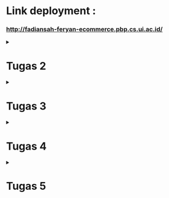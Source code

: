 # Link deployment :

### http://fadiansah-feryan-ecommerce.pbp.cs.ui.ac.id/

<details>
<summary> <h1> Tugas 2 </h1> </summary>

## Pertanyaan 1

### Jelaskan bagaimana cara kamu mengimplementasikan checklist di atas secara step-by-step (bukan hanya sekadar mengikuti tutorial).

Saya pertama menginitialize git repo (tetapi belum disambung dengan repo di github), lalu membuat virtual environment dan menginisialisasi Django project. Saya lalu memenuhi syarat tugas 2 pada bagian - bagian yang berbeda.

## Pertanyaan 2

Buatlah bagan yang berisi request client ke web aplikasi berbasis Django beserta responnya dan jelaskan pada bagan tersebut kaitan antara urls.py, views.py, models.py, dan berkas html

[Bagan](md/images/pbpbagan.png)

## Pertanyaan 3

### Jelaskan fungsi git dalam pengembangan perangkat lunak

Git digunakan untuk melakukan version control dan melihat apa saja yang ditambahkan pada proyek pada timestamp tertentu. Git juga bisa digunakan untuk melakukan rollback ke versi sebelumnya jika ada masalah pada prod.

## Pertanyaan 4

### Menurut Anda, dari semua framework yang ada, mengapa framework Django dijadikan permulaan pembelajaran pengembangan perangkat lunak?

Karena Django pas untuk projek kecil dan memiliki paradigma yang cukup mudah untuk dimengerti.

## Pertanyaan 5

### Mengapa model pada Django disebut sebagai ORM?

Karena model pada Django berfungsi sebagai basis data untuk apa yang akan ditunjukkan kepada end-user dengan template.

</details>

<details>
<summary> <h1> Tugas 3 </h1> </summary>

## Pertanyaan 1

### Jelaskan mengapa kita memerlukan data delivery dalam pengimplementasian sebuah platform?

_Data delivery_ sangat penting dalam implementasi platform untuk memastikan transfer informasi yang akurat dan tepat waktu antara _user_, sistem, dan _service_. Pengiriman data yang efisien juga membuat _user experience_ yang baik dengan memastikan keandalan platform. Tanpa mekanisme pengiriman data yang tepat, fungsi platform bisa terganggu, yang dapat menyebabkan disatisfaksi _user_.

## Pertanyaan 2

### Menurutmu, mana yang lebih baik antara XML dan JSON? Mengapa JSON lebih populer dibandingkan XML?

Saya pribadi lebih menyukai JSON karena dalam pandangan sekilas struktur data dapat dicerna dengan jelas. Saya rasa hal ini juga berpengaruh atas popularitasnya dibanding dengan XML.

## Pertanyaan 3

### Jelaskan fungsi dari method `is_valid()` pada form Django dan mengapa kita membutuhkan method tersebut?

method `is_valid()` dalam form Django digunakan untuk memastikan data dalam field form dapat diterima oleh model yang sudah di deklarasikan. method `is_valid()` diperlukan supaya saat data diberikan ke database tidak ada error yang terjadi.

## Pertanyaan 4

### Mengapa kita membutuhkan `csrf_token` saat membuat form di Django? Apa yang dapat terjadi jika kita tidak menambahkan `csrf_token` pada form Django? Bagaimana hal tersebut dapat dimanfaatkan oleh penyerang?

`csrf_token` pada django digunakan untuk memastikan bahwa semua request pengubahan data datang dari `user` yang benar. Jika tidak menggunakan `csrf_token` pada form, penyerang dapat memberi request yang tidak divalidasi, tetapi diterima sebagai request valid oleh server dan melakukan request tersebut.

## Pertanyaan 5

### Jelaskan bagaimana cara kamu mengimplementasikan checklist di atas secara step-by-step (bukan hanya sekadar mengikuti tutorial).

Pertama, saya membuat file `forms.py` pada `/main` yang berisi bagaimana forms akan terbuat. Kedua, saya membuat 5 fungsi berbeda, yaitu `create_product()`, `show_xml()`, `show_json()`, `show_xml_by_id()`, dan `show_json_by_id`. Ketiga, saya membuat routing pada `main/urls.py` untuk membuat sistem data delivery dapat diakses. Keempat, saya membuat `create_product_entry.html` dan mengubah `main.html` untuk dapat menampilkan form pada website. Kelima, saya mengubah argumen `DIRS` pada `settings.py` menjadi `'DIRS': [BASE_DIR / 'e_commerce/templates']` untuk menunjukkan Django ke template yang benar. Terakhir, saya mengeksekusi migrasi supaya Django mengimplementasi model yang saya buat.

## Postman

### JSON

![JSON](./images/1.png)

### JSON by ID

![JSON by ID](./images/2.png)

### XML

![XML](./images/3.png)

### XML by ID

![XML by ID](./images/4.png)

</details>

<details>
<summary><h1>Tugas 4</h1></summary>

## Pertanyaan 1

### Apa perbedaan antara `HttpResponseRedirect()` dan `redirect()`

`Redirect()` adalah wrapper untuk class `HttpResponseRedirect` sedangkan `HttpResponseRedirect` merupakan class yang berisi informasi yang diperlukan untuk mengarahkan request ke arah yang telah ditetapkan.

## Pertanyaan 2

### Jelaskan cara kerja penghubungan model `Product` dengan `User`

`Product` bisa disambungkan dengan `User` dengan menggunakan key yang sesuai. Key memiliki _identifier_ yang digunakan oleh ORM Django untuk mengidentifikasikan relasi dari sebuah `Product` dengan `User`. Dengan ini, request melewati Django dan memberikan response dimana `User` memiliki `Product`

## Pertanyaan 3

### Apa perbedaan antara _authentication_ dan _authorization_, apakah yang dilakukan saat pengguna login? Jelaskan bagaimana Django mengimplementasikan kedua konsep tersebut.

_Authentication_ adalah proses dimana sistem memeriksa apakah request login yang masuk merupakan `User` yang benar atau bukan. _Authorization_ adalah proses verifikasi hak yang dimiliki oleh `User`.

Django melakukan _Authentication_ dengan langkah - langkah verifikasi yang ditetapkan dalam model seperti `username` dan `password`. Setelah menerima request login, Django memanggil `authenticate()` untuk mengecek validitas info login. Jika valid, objek `User` akan direturn. Jika salah, Django akan memberi return `none`.

Hak yang dimiliki `User` biasanya ditetapkan pada model juga, contohnya seperti _tag_ `is_superuser` atau `is_staff` dari built-in Django. Django juga bisa menetapkan hak `User` dengan dekorator seperti `@login_required` untuk mengharuskan _session_ tersebut sudah login ke sebuah `User` terlebih dahulu.

## Pertanyaan 4

### Bagaimana Django mengingat pengguna yang telah login? Jelaskan kegunaan lain dari cookies dan apakah semua cookies aman digunakan?

Django mengingat pengguna yang login menggunakan `session` dan `cookie`. Saat `User` login, Django membuat `session` di server untuk menyimpan informasi identifikasi `User`. Setiap sesi diberi ID sesi unik, yang disimpan sebagai `cookie` di perangkat `User`. Cookie adalah potongan kecil data yang dikirim oleh server dan disimpan di perangkat `User`. Cookie juga menyimpan ID `session` dalam `cookie` yang disebut sessionid. Django menetapkan ID sesi ini di perangkat `User`, yang memungkinkan server untuk mengaitkan permintaan berikutnya dengan `User` yang sudah diautentikasi.

## Pertanyaan 5

### Jelaskan bagaimana cara kamu mengimplementasikan checklist di atas secara step-by-step (bukan hanya sekadar mengikuti tutorial)

Pertama, saya membuat function `register`, `login_user`, dan `logout_user` dalam `views.py`. Ketiga fungsi tersebut menangani aktifitas pembuatan akun dan keluar masuk akun tersebut. Pada `login_user`, ada blok kode yang menetapkan cookie untuk mengingat status login user. Pada logout juga ada blok kode yang digunakan untuk menghapus cookie tersebut. Untuk menghubungkan `product` dengan `user`, saya menetapkan foreign key pada inisialisasi `product` yang menunjuk ke suatu user. Untuk menunjukkan pengguna yang sedang login dan status cookie, pada `main.html` ada blok kode yang menunjuk ke username user `user.username` dan waktu login terakhir `last_login`.

</details>

<details>
<summary><h1>Tugas 5</h1></summary>

## Pertanyaan 1

### Jika terdapat beberapa CSS selector untuk suatu elemen HTML, jelaskan urutan prioritas pengambilan CSS selector tersebut!

Urutan prioritas penerapan CSS _Styles_ ke elemen HTML ditentukan oleh Level yang ada pada CSS. Level tersebut adalah aturan yang ditetapkan browser pada selector. Jika ada beberapa aturan CSS yang menargetkan elemen yang sama, browser akan menggunakan aturan yang paling rendah spesifik dalam kode.

### Contoh :

### Level paling umum

```css
footer {
  background-color: #1f2937;
  color: white;
  padding: 1rem;
  text-align: center;
}
```

### Level tengah

```css
.hover-text {
  position: relative;
  display: block;
}
```

### Level rendah

```css
#header {
  color: black;
}
```

### Level paling rendah

```css
    <div id="welcome-message"
      class="fixed inset-0 flex items-center justify-center bg-white bg-opacity-5">
      <h1 class="text-6xl font-bold text-white">
        Welcome, {{ user.username }}
      </h1>
    </div>
```

Selector yang levelnya paling rendah yang ada mengambil prioritas aturan _styling_

## Pertanyaan 2

### Mengapa responsive design menjadi konsep yang penting dalam pengembangan aplikasi web? Berikan contoh aplikasi yang sudah dan belum menerapkan responsive design!

_Responsive design _ adalah konsep penting dalam _website development_ karena _Responsive design_ memastikan bahwa situs web dan aplikasi memberikan pengalaman pengguna yang nyaman pada perangkat dan ukuran layar yang beragam. Dengan banyaknya tipe perangkat beda yang digunakan untuk mengakses web—seperti ponsel pintar, tablet, laptop, dan desktop, sangat penting untuk memastikan bahwa situs web beradaptasi dan berfungsi dengan baik, mengikuti _viewport_ perangkat.

## Contoh website yang menerapkan responsive web design : Twitter

### Desktop

![Twitter Desktop](md/images/twitterdesktop.png)

### Small Viewport

![Twitter Small Viewport](md/images/twittersmallviewport.png)

## Contoh website yang tidak menerapkan responsive web design : PWS :(

### Desktop

![PWS Desktop](md/images/pwsdesktop.png)

### Small Viewport

![PWS Small Viewport](md/images/pwssmallviewport.png)

## Pertanyaan 3

### Jelaskan perbedaan antara margin, border, dan padding, serta cara untuk mengimplementasikan ketiga hal tersebut

Margin, border, dan padding merupakan konsep utama dalam CSS yang digunakan untuk menentukan ruang di sekitar dan di dalam elemen HTML. Nama - nama tersebut merupakan bagian dari _box model_ yang menjelaskan bagaimana elemen-elemen ditata secara visual pada halaman. Margin menentukan aturan styling jarak luar minimal antara satu elemen dan elemen lain. Border menentukan aturan styling area di antara margin dan padding.
padding menentukan aturan styling di antara dalam elemen dan border.

### Margin

````css
.box {
  margin: 20px; /*Menambahkan margin sebesar 20 pixel di semua arah*/
  mt: 28px; /*Menambahkan margin sebesar 28 pixel di atas elemen*/
}
```css .box {
  border: 2px solid black; /* Menambahkan border hitam sebesar 2 pixel ke elemen*/
  border-right: 3px dotted blue; /* Menambahkan border putus - putus biru sebesar 3 pixel ke kanan elemen*/
}
````

```css
.box {
  padding: 20px; /*Menambahkan padding sebesar 20 pixel ke dalam elemen*/
  padding-left: 25px; /*Menambahkan padding sebesar 25 pixel ke kiri dalam elemen*/
}
```

### Border

## Pertanyaan 4

### Jelaskan konsep flex box dan grid layout beserta kegunaannya

Flexbox adalah _layout model_ CSS yang dirancang untuk membuat layout yang mendistribusikan ruang secara dinamis dan menata item dalam tempat yang fleksibel. _Layout model_ ini sangat berguna untuk layout yang elemen-elemennya perlu ditata dalam kaitannya satu sama lain dalam satu sumbu _alignment_ (seperti dalam kolom atau baris). Flexbox menyederhanakan proses pembuatan layout yang fleksibel dan responsif tanpa menggunakan float atau posisi yang kompleks.

## Pertanyaan 5

### Jelaskan bagaimana cara kamu mengimplementasikan checklist di atas secara step-by-step (bukan hanya sekadar mengikuti tutorial)

Untuk `login.html` dan `register.html` saya menggunakan design yang mirip dan tidak mengimplementasikan `navbar.html` karena saya rasa navbar tidak akan digunakan oleh user yang belum login.

### _Class tag general yang digunakan untuk login dan register_

```html
<div class="flex items-center justify-center min-h-screen bg-gray-800">
  <div class="w-full max-w-md p-6 bg-gray-700 rounded-lg shadow-md"></div>
</div>
```

Untuk tambah produk sendiri saya menggunakan class container untuk basis penataannya

### _Class tag pada elemen container penambahan produk_

```html
<div id="main-entry-content" class="container mx-auto mt-28">
  <h1 class="text-4xl font-bold text-white text-center mb-8 mt-10">
    Create New Product
  </h1>
  <div class="bg-gray-900 p-6 rounded-lg shadow-lg max-w-lg mx-auto"></div>
</div>
```

Untuk situasi saat belum ada item yang ditambahkan saya menggunakan argumen `if not product entries` untuk mengecek apakah sudah ada item atau tidak. Untuk image nya sendiri saya menggunakan tag `static` Django.

### _Implementasi pengecekan jika item kosong_

```html
<div class="mt-28">
  {% if not product_entries %}
  <div
    id="empty-entry-content"
    class="flex flex-col items-center justify-center min-h-screen space-y-4 hidden"
  >
    <img
      src="{% static 'images/mokoudissapointed.png' %}"
      alt="Empty"
      class="mb-4"
      style="max-width: 60%; height: auto;"
    />
    <div
      id="main-content"
      class="flex flex-col hidden text-gray-300 items-center justify-center"
    >
      <div class="flex flex-col justify-center items-center">
        <p class="text-sm text-center text-gray-300">No items (┬┬﹏┬┬)</p>
        <a
          href="{% url 'main:create_product' %}"
          class="font-medium text-indigo-200 hover:text-indigo-300"
        >
          Add some here!
        </a>
      </div>
      <div>
        <footer>
          <h5>Last login session: {{ last_login }}</h5>
        </footer>
      </div>
    </div>
  </div>
</div>
```

Untuk atribut item saya menggunakan `card.html` yang berisi atribut suatu produk dan disusun menggunakan tag `<p>`. Spesial untuk melihat attribute field `effects` pada card, saya menggunakan properti `onhover` jadi hanya akan muncul saat cursor di atas elemen card tersebut

### _Blok kode card.html_

```html
<!-- card.html -->
<div class="bg-gray-900 rounded-lg p-4 hover:bg-gray-700">
  <a
    href="{% url 'main:edit_product' product_entry.id %}"
    class="hover-text"
    data-hover-text="{{ product_entry.effects }}"
  >
    <h2 class="text-xl font-bold text-white">{{ product_entry.name }}</h2>
    <p class="text-gray-400">{{ product_entry.description }}</p>
    <p class="text-gray-400">${{ product_entry.price }}</p>
  </a>
  <!-- Delete button -->
  <form
    method="POST"
    action="{% url 'main:delete_product' product_entry.id %}"
    class="mt-2"
  >
    {% csrf_token %}
    <button type="submit" class="text-red-500 hover:text-red-700">
      Delete
    </button>
  </form>
</div>
```

### _Tampilan elemen_

![Item when not hovered](md/images/itemjuan.png)

### _Tampilan elemen saat di hover_

![Item when hovered](md/images/itemjuanonhover.png)

Bisa dilihat juga saya membuat seluruh area `card` menjadi tombol untuk mengedit item tersebut. Saya juga menaruh tombol delete di bagian bawah card.

Dalam kasus implementasi `navbar.html`, saya menggunakan spesifikasi untuk membedakan viewport kecil dan viewport besar dan menggunakan sedikit script untuk mengubah class tag pad menu. Untuk implementasi pada page berbeda saya menggunakan tag `{% include 'navbar.html' %}` untuk menampilkannya pada page yang diinginkan.

## _Blok kode spesifikasi viewport_

```html
<div class="max-w-7xl mx-auto px-2 sm:px-6 lg:px-8">
  <div class="relative flex items-center justify-between h-16">
    <!-- Mobile Button on small screens -->
    <div class="absolute inset-y-0 left-0 flex items-center sm:hidden">
      <button
        id="menu-button"
        class="inline-flex items-center justify-center p-2 rounded-md text-gray-400 hover:text-white hover:bg-gray-700 focus:outline-none focus:ring-2 focus:ring-inset focus:ring-white"
      >
        <svg
          class="block h-6 w-6"
          fill="none"
          viewBox="0 0 24 24"
          stroke="currentColor"
        >
          <path
            stroke-linecap="round"
            stroke-linejoin="round"
            stroke-width="2"
            d="M4 6h16M4 12h16m-7 6h7"
          />
        </svg>
      </button>
    </div>
  </div>
</div>
```

dan

```html
<div id="mobile-menu" class="hidden sm:hidden">
  <div class="px-2 pt-2 pb-3 space-y-1">
    <a
      href="{% url 'main:show_main' %}"
      class="text-gray-300 hover:bg-gray-700 hover:text-white block px-3 py-2 rounded-md text-base font-medium"
      >Home</a
    >
    <a
      href="{% url 'main:show_main' %}"
      class="text-gray-300 hover:bg-gray-700 hover:text-white block px-3 py-2 rounded-md text-base font-medium"
      >Products</a
    >
    <button
      class="text-gray-300 hover:bg-gray-700 hover:text-white block px-3 py-2 rounded-md text-base font-medium w-full text-left"
    >
      Categories
    </button>
    <button
      class="text-gray-300 hover:bg-gray-700 hover:text-white block px-3 py-2 rounded-md text-base font-medium w-full text-left"
    >
      Cart
    </button>
  </div>
</div>
```

<details>
<summary><h1>Tugas 4</h1></summary>

## Pertanyaan 1

### Jelaskan manfaat dari penggunaan JavaScript dalam pengembangan aplikasi web!

Dengan JavaScript, _developer_ dapat mengimplementasikan elemen yang dinamis tanpa harus memperbarui halaman. Selain itu, pengolahan data juga dapat dilakukan di sisi _client_ supaya tidak sangat membebankan server.

## Pertanyaan 2

### Jelaskan fungsi dari penggunaan await ketika kita menggunakan fetch()! Apa yang akan terjadi jika kita tidak menggunakan await?

Fungsi `await` saat melakukan `fetch()` adalah untuk menunggu hasil dari `fetch()` sebelum eksekusi kode dilanjutkan, hal ini membuat kode lebih terbaca. Jika `await` tidak digunakan, kode akan tetap berjalan tanpa menunggu proses `fetch()` selesai. Hal ini menyebabkan penerimaan data yang belum komplit sehingga data tersebut tidak bisa digunakan.

## Pertanyaan 3

### Mengapa kita perlu menggunakan decorator csrf_exempt pada view yang akan digunakan untuk AJAX POST?

Kita perlu menggunakan `@csrf_exempt` pada view yang digunakan untuk AJAX POST karena Django menggunakan CSRF token sebagai _cybersecurity measure_. Dengan menggunakan `@csrf_exempt`, kita memberitahu Django untuk tidak memeriksa CSRF token pada view tersebut, sehingga request AJAX bisa diproses tanpa masalah.

## Pertanyaan 4

### Pada tutorial PBP minggu ini, pembersihan data input pengguna dilakukan di belakang (backend) juga. Mengapa hal tersebut tidak dilakukan di frontend saja?

Karena jika hanya dilakukan di frontend, _cyberattack_ yang dilakukan di belakang frontend masih dapat mengeksploitasi backend yang tidak diamankan. Dengan melakukan sanitasi di _backend_ serangan dapat ditangkal dengan benar.

## Pertanyaan 5

### Jelaskan bagaimana cara kamu mengimplementasikan checklist di atas secara step-by-step (bukan hanya sekadar mengikuti tutorial)!

Pertama, saya mengubah kode pada `cards.html` sehingga mendukung AJAX `GET` dengan `data-id` id produk.

```html
    <a href="#" class="ajax-get-link" data-id="{{ product_entry.id }}">
        <div class="hover-text" data-hover-text="{{ product_entry.effects }}">
            <h2 class="text-xl font-bold text-white">{{ product_entry.name }}</h2>
            <p class="text-gray-400">{{ product_entry.description }}</p>
            <p class="text-gray-400">${{ product_entry.price }}</p>
        </a>
```

Untuk memastikan bahwa produk yang ditampilkan adalah milik user yang sedang logged in, saya menggunakan `Product.objects.filter(user=request.user)`

```python
def show_main(request):
    product_entries = Product.objects.filter(user=request.user)
    login_success = request.session.pop("login_success", False)
    context = {
        "user": request.user,
        "product_entries": product_entries,
        "last_login": request.COOKIES.get("last_login"),
        "login_success": login_success,
    }
    return render(request, "main.html", context)
```

Untuk handling modal, saya menggunakan class modal pada tailwind.

```html
<div id="addProductModal" class="modal">
  <div class="modal-content">
    <h2 class="text-2xl font-bold text-white mb-4">Add New Product</h2>
    <form
      id="addProductForm"
      method="POST"
      action="{% url 'main:create_ajax' %}"
    ></form>
  </div>
</div>
```

```html
<div id="editProductModal" class="modal">
  <div class="modal-content">
    <div id="editProductContent"></div>
  </div>
</div>
```

dan JavaScript untuk handling penutupan modal

````js
$(document).ready(function () {
    const addModal = $('#addProductModal');
    const addProductForm = $('#addProductForm');


    $('#openModalBtn').click(function () {
        addModal.show();
    });

    // Close modal when clicking outside of the modal content
    $(window).click(function (event) {
        if (event.target === addModal[0]) {
            addModal.hide();
        }
    });


    addProductForm.submit(function (e) {
        e.preventDefault();

        $.ajax({
            url: addProductForm.attr('action'),
            type: 'POST',
            data: addProductForm.serialize(),
            headers: { 'X-Requested-With': 'XMLHttpRequest' },
            success: function (response) {
                if (response.status === 'success') {
                    location.reload();  // Reload the page
                } else {
                    alert('Error: ' + response.message);
                }
            },
            error: function (xhr, errmsg, err) {
                console.log(xhr.status + ': ' + xhr.responseText);
                alert('Error occurred. Please try again.');
            }
        });
    });

      /// edit product AJAX
      $(document).ready(function () {
        const editModal = $('#editProductModal');
        const editProductContent = $('#editProductContent');


        $(document).on('click', '.ajax-get-link', function (e) {
            e.preventDefault();
            const productId = $(this).data('id');
            const url = `/edit/${productId}/`;

            $.ajax({
                url: url,
                type: 'GET',
                headers: { 'X-Requested-With': 'XMLHttpRequest' },
                success: function (response) {
                    editProductContent.html(response.html);
                    editModal.show();
                },
                error: function (xhr, errmsg, err) {
                    console.log(xhr.status + ': ' + xhr.responseText);
                    alert('Error occurred. Please try again.');
                }
            });
        });

        $(window).click(function (event) {
            if (event.target === editModal[0]) {
                editModal.hide();
            }
        });
    });
    ```
````

Untuk fungsi view baru dan path saya menambahkan kode berikut

```py
@require_POST
def create_product_ajax(request):
    form = ProductEntry(request.POST)
    if form.is_valid():
        product_entry = form.save(commit=False)
        product_entry.user = request.user
        product_entry.name = strip_tags(form.cleaned_data['name'])
        product_entry.description = strip_tags(form.cleaned_data['description'])
        product_entry.effects = strip_tags(form.cleaned_data['effects'])
        product_entry.save()

        return JsonResponse({'status': 'success'})
    return JsonResponse({'status': 'error', 'message': 'Invalid form data'})
```

````py
    path('create-ajax/', create_product_ajax, name='create_ajax'),
    ```
````

dan untuk refresh asinkronus saya menggunakan kode ini yang melakukan refresh setiap 30 detik.

```js
async function asyncRefresh() {
  try {
    // Fetch full page content
    const response = await fetch(window.location.href, {
      method: "GET",
      headers: {
        "X-Requested-With": "XMLHttpRequest",
      },
    });

    if (!response.ok) {
      throw new Error("Network response was not ok");
    }

    const html = await response.text();
    const parser = new DOMParser();
    const doc = parser.parseFromString(html, "text/html");
    const newContent = doc.querySelector("#main-content").innerHTML;

    // Replace old content with the new content
    document.querySelector("#main-content").innerHTML = newContent;
  } catch (error) {
    console.error("Error refreshing content:", error);
  }
}

setInterval(asyncRefresh, 30000);
```
